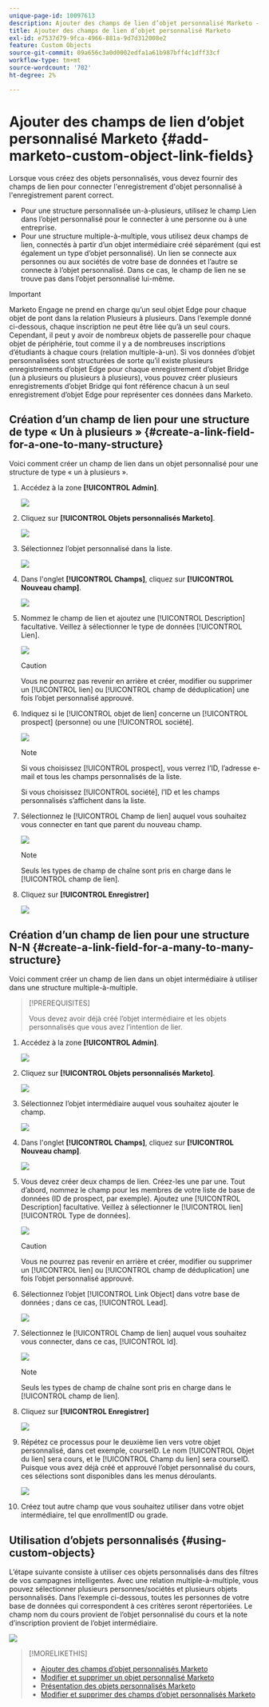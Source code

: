 ```yaml
---
unique-page-id: 10097613
description: Ajouter des champs de lien d’objet personnalisé Marketo - Documents Marketo - Documentation du produit
title: Ajouter des champs de lien d’objet personnalisé Marketo
exl-id: e7537d79-9fca-4966-881a-9d7d312008e2
feature: Custom Objects
source-git-commit: 09a656c3a0d0002edfa1a61b987bff4c1dff33cf
workflow-type: tm+mt
source-wordcount: '702'
ht-degree: 2%

---
```


# Ajouter des champs de lien d’objet personnalisé Marketo {#add-marketo-custom-object-link-fields}

Lorsque vous créez des objets personnalisés, vous devez fournir des champs de lien pour connecter l&#39;enregistrement d&#39;objet personnalisé à l&#39;enregistrement parent correct.

* Pour une structure personnalisée un-à-plusieurs, utilisez le champ Lien dans l’objet personnalisé pour le connecter à une personne ou à une entreprise.
* Pour une structure multiple-à-multiple, vous utilisez deux champs de lien, connectés à partir d’un objet intermédiaire créé séparément (qui est également un type d’objet personnalisé). Un lien se connecte aux personnes ou aux sociétés de votre base de données et l’autre se connecte à l’objet personnalisé. Dans ce cas, le champ de lien ne se trouve pas dans l’objet personnalisé lui-même.

>[!IMPORTANT]
>
>Marketo Engage ne prend en charge qu’un seul objet Edge pour chaque objet de pont dans la relation Plusieurs à plusieurs. Dans l’exemple donné ci-dessous, chaque inscription ne peut être liée qu’à un seul cours. Cependant, il peut y avoir de nombreux objets de passerelle pour chaque objet de périphérie, tout comme il y a de nombreuses inscriptions d’étudiants à chaque cours (relation multiple-à-un). Si vos données d’objet personnalisées sont structurées de sorte qu’il existe plusieurs enregistrements d’objet Edge pour chaque enregistrement d’objet Bridge (un à plusieurs ou plusieurs à plusieurs), vous pouvez créer plusieurs enregistrements d’objet Bridge qui font référence chacun à un seul enregistrement d’objet Edge pour représenter ces données dans Marketo.

## Création d’un champ de lien pour une structure de type « Un à plusieurs » {#create-a-link-field-for-a-one-to-many-structure}

Voici comment créer un champ de lien dans un objet personnalisé pour une structure de type « un à plusieurs ».

1. Accédez à la zone **[!UICONTROL Admin]**.

   ![](assets/add-marketo-custom-object-link-fields-1.png)

1. Cliquez sur **[!UICONTROL Objets personnalisés Marketo]**.

   ![](assets/add-marketo-custom-object-link-fields-2.png)

1. Sélectionnez l’objet personnalisé dans la liste.

   ![](assets/add-marketo-custom-object-link-fields-3.png)

1. Dans l&#39;onglet **[!UICONTROL Champs]**, cliquez sur **[!UICONTROL Nouveau champ]**.

   ![](assets/add-marketo-custom-object-link-fields-4.png)

1. Nommez le champ de lien et ajoutez une [!UICONTROL Description] facultative. Veillez à sélectionner le type de données [!UICONTROL Lien].

   ![](assets/add-marketo-custom-object-link-fields-5.png)

   >[!CAUTION]
   >
   >Vous ne pourrez pas revenir en arrière et créer, modifier ou supprimer un [!UICONTROL lien] ou [!UICONTROL champ de déduplication] une fois l’objet personnalisé approuvé.

1. Indiquez si le [!UICONTROL objet de lien] concerne un [!UICONTROL prospect] (personne) ou une [!UICONTROL société].

   ![](assets/add-marketo-custom-object-link-fields-6.png)

   >[!NOTE]
   >
   >Si vous choisissez [!UICONTROL prospect], vous verrez l’ID, l’adresse e-mail et tous les champs personnalisés de la liste.
   >
   >Si vous choisissez [!UICONTROL société], l’ID et les champs personnalisés s’affichent dans la liste.

1. Sélectionnez le [!UICONTROL Champ de lien] auquel vous souhaitez vous connecter en tant que parent du nouveau champ.

   ![](assets/add-marketo-custom-object-link-fields-7.png)

   >[!NOTE]
   >
   >Seuls les types de champ de chaîne sont pris en charge dans le [!UICONTROL champ de lien].

1. Cliquez sur **[!UICONTROL Enregistrer]**

   ![](assets/add-marketo-custom-object-link-fields-8.png)

## Création d’un champ de lien pour une structure N-N {#create-a-link-field-for-a-many-to-many-structure}

Voici comment créer un champ de lien dans un objet intermédiaire à utiliser dans une structure multiple-à-multiple.

>[!PREREQUISITES]
>
>Vous devez avoir déjà créé l’objet intermédiaire et les objets personnalisés que vous avez l’intention de lier.

1. Accédez à la zone **[!UICONTROL Admin]**.

   ![](assets/add-marketo-custom-object-link-fields-9.png)

1. Cliquez sur **[!UICONTROL Objets personnalisés Marketo]**.

   ![](assets/add-marketo-custom-object-link-fields-10.png)

1. Sélectionnez l’objet intermédiaire auquel vous souhaitez ajouter le champ.

   ![](assets/add-marketo-custom-object-link-fields-11.png)

1. Dans l&#39;onglet **[!UICONTROL Champs]**, cliquez sur **[!UICONTROL Nouveau champ]**.

   ![](assets/add-marketo-custom-object-link-fields-12.png)

1. Vous devez créer deux champs de lien. Créez-les une par une. Tout d’abord, nommez le champ pour les membres de votre liste de base de données (ID de prospect, par exemple). Ajoutez une [!UICONTROL Description] facultative. Veillez à sélectionner le [!UICONTROL lien] [!UICONTROL Type de données].

   ![](assets/add-marketo-custom-object-link-fields-13.png)

   >[!CAUTION]
   >
   >Vous ne pourrez pas revenir en arrière et créer, modifier ou supprimer un [!UICONTROL lien] ou [!UICONTROL champ de déduplication] une fois l’objet personnalisé approuvé.

1. Sélectionnez l’objet [!UICONTROL Link Object] dans votre base de données ; dans ce cas, [!UICONTROL Lead].

   ![](assets/add-marketo-custom-object-link-fields-14.png)

1. Sélectionnez le [!UICONTROL Champ de lien] auquel vous souhaitez vous connecter, dans ce cas, [!UICONTROL Id].

   ![](assets/add-marketo-custom-object-link-fields-15.png)

   >[!NOTE]
   >
   >Seuls les types de champ de chaîne sont pris en charge dans le [!UICONTROL champ de lien].

1. Cliquez sur **[!UICONTROL Enregistrer]**

   ![](assets/add-marketo-custom-object-link-fields-16.png)

1. Répétez ce processus pour le deuxième lien vers votre objet personnalisé, dans cet exemple, courseID. Le nom [!UICONTROL Objet du lien] sera cours, et le [!UICONTROL Champ du lien] sera courseID. Puisque vous avez déjà créé et approuvé l’objet personnalisé du cours, ces sélections sont disponibles dans les menus déroulants.

   ![](assets/add-marketo-custom-object-link-fields-17.png)

1. Créez tout autre champ que vous souhaitez utiliser dans votre objet intermédiaire, tel que enrollmentID ou grade.

## Utilisation d’objets personnalisés {#using-custom-objects}

L’étape suivante consiste à utiliser ces objets personnalisés dans des filtres de vos campagnes intelligentes. Avec une relation multiple-à-multiple, vous pouvez sélectionner plusieurs personnes/sociétés et plusieurs objets personnalisés. Dans l’exemple ci-dessous, toutes les personnes de votre base de données qui correspondent à ces critères seront répertoriées. Le champ nom du cours provient de l’objet personnalisé du cours et la note d’inscription provient de l’objet intermédiaire.

![](assets/add-marketo-custom-object-link-fields-18.png)

>[!MORELIKETHIS]
>
>* [Ajouter des champs d’objet personnalisés Marketo](/help/marketo/product-docs/administration/marketo-custom-objects/add-marketo-custom-object-fields.md)
>* [Modifier et supprimer un objet personnalisé Marketo](/help/marketo/product-docs/administration/marketo-custom-objects/edit-and-delete-a-marketo-custom-object.md)
>* [Présentation des objets personnalisés Marketo](/help/marketo/product-docs/administration/marketo-custom-objects/understanding-marketo-custom-objects.md)
>* [Modifier et supprimer des champs d’objet personnalisés Marketo](/help/marketo/product-docs/administration/marketo-custom-objects/edit-and-delete-marketo-custom-object-fields.md)
